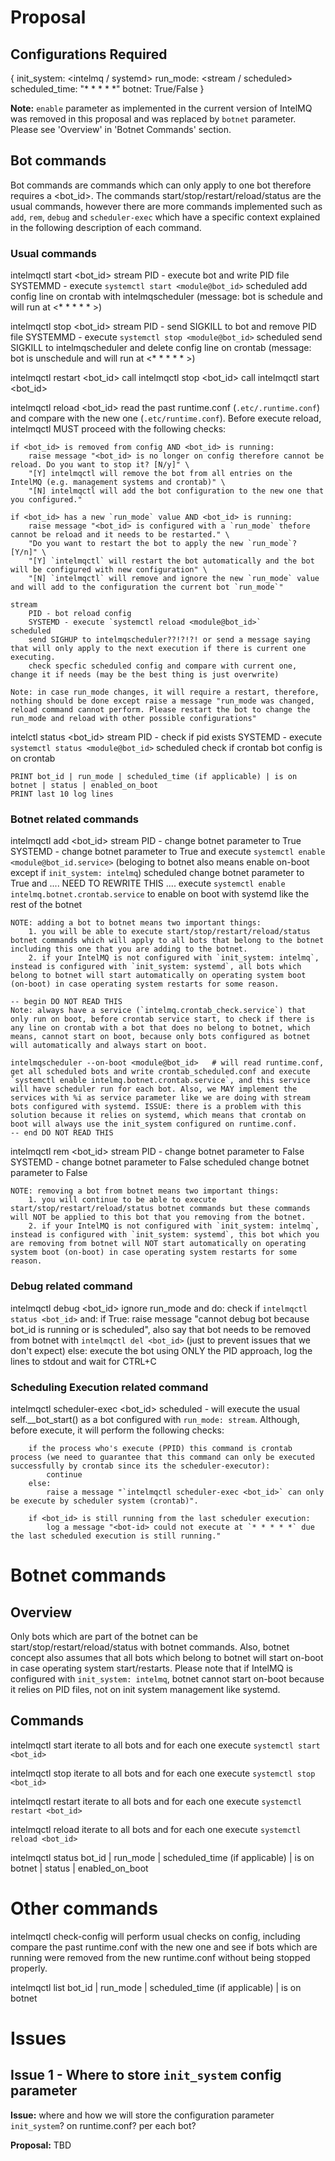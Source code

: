 

# Proposal

## Configurations Required

{
    init_system: <intelmq / systemd>
    run_mode: <stream / scheduled>
    scheduled_time: "* * * * *"
    botnet: True/False
}

**Note:** `enable` parameter as implemented in the current version of IntelMQ was removed in this proposal and was replaced by `botnet` parameter. Please see 'Overview' in 'Botnet Commands' section.


## Bot commands

Bot commands are commands which can only apply to one bot therefore requires a <bot_id>. The commands start/stop/restart/reload/status are the usual commands, however there are more commands implemented such as `add`, `rem`, `debug` and `scheduler-exec` which have a specific context explained in the following description of each command.

### Usual commands

intelmqctl start <bot_id>
    stream
        PID - execute bot and write PID file
        SYSTEMMD - execute `systemctl start <module@bot_id>`
    scheduled
        add config line on crontab with intelmqscheduler (message: bot is schedule and will run at <* * * * * >)

intelmqctl stop <bot_id>
    stream
        PID - send SIGKILL to bot and remove PID file
        SYSTEMMD - execute `systemctl stop <module@bot_id>`
    scheduled
        send SIGKILL to intelmqscheduler and delete config line on crontab (message: bot is unschedule and will run at <* * * * * >)

intelmqctl restart <bot_id>
    call intelmqctl stop <bot_id>
    call intelmqctl start <bot_id>

intelmqctl reload <bot_id>
    read the past runtime.conf (`.etc/.runtime.conf`) and compare with the new one (`.etc/runtime.conf`). Before execute reload, intelmqctl MUST proceed with the following checks:

    if <bot_id> is removed from config AND <bot_id> is running:
        raise message "<bot_id> is no longer on config therefore cannot be reload. Do you want to stop it? [N/y]" \
        "[Y] intelmqctl will remove the bot from all entries on the IntelMQ (e.g. management systems and crontab)" \
        "[N] intelmqctl will add the bot configuration to the new one that you configured."
    
    if <bot_id> has a new `run_mode` value AND <bot_id> is running:
        raise message "<bot_id> is configured with a `run_mode` thefore cannot be reload and it needs to be restarted." \
        "Do you want to restart the bot to apply the new `run_mode`? [Y/n]" \
        "[Y] `intelmqctl` will restart the bot automatically and the bot will be configured with new configuration" \
        "[N] `intelmqctl` will remove and ignore the new `run_mode` value and will add to the configuration the current bot `run_mode`"

    stream
        PID - bot reload config
        SYSTEMD - execute `systemctl reload <module@bot_id>`
    scheduled
        send SIGHUP to intelmqscheduler??!?!?! or send a message saying that will only apply to the next execution if there is current one executing.
        check specfic scheduled config and compare with current one, change it if needs (may be the best thing is just overwrite)

    Note: in case run_mode changes, it will require a restart, therefore, nothing should be done except raise a message "run_mode was changed, reload command cannot perform. Please restart the bot to change the run_mode and reload with other possible configurations"

intelctl status <bot_id>
    stream
        PID - check if pid exists
        SYSTEMD - execute `systemctl status <module@bot_id>`
    scheduled
        check if crontab bot config is on crontab

    PRINT bot_id | run_mode | scheduled_time (if applicable) | is on botnet | status | enabled_on_boot
    PRINT last 10 log lines


### Botnet related commands

intelmqctl add <bot_id>
    stream
        PID - change botnet parameter to True
        SYSTEMD - change botnet parameter to True and execute `systemctl enable <module@bot_id.service>` (beloging to botnet also means enable on-boot except if `init_system: intelmq`)
    scheduled
        change botnet parameter to True and ....  NEED TO REWRITE THIS  .... execute `systemctl enable intelmq.botnet.crontab.service` to enable on boot with systemd like the rest of the botnet

    NOTE: adding a bot to botnet means two important things:
        1. you will be able to execute start/stop/restart/reload/status botnet commands which will apply to all bots that belong to the botnet including this one that you are adding to the botnet.
        2. if your IntelMQ is not configured with `init_system: intelmq`, instead is configured with `init_system: systemd`, all bots which belong to botnet will start automatically on operating system boot (on-boot) in case operating system restarts for some reason.

    -- begin DO NOT READ THIS
    Note: always have a service (`intelmq.crontab_check.service`) that only run on boot, before crontab service start, to check if there is any line on crontab with a bot that does no belong to botnet, which means, cannot start on boot, because only bots configured as botnet will automatically and always start on boot.

    intelmqscheduler --on-boot <module@bot_id>   # will read runtime.conf, get all scheduled bots and write crontab_scheduled.conf and execute `systemctl enable intelmq.botnet.crontab.service`, and this service will have scheduler run for each bot. Also, we MAY implement the services with %i as service parameter like we are doing with stream bots configured with systemd. ISSUE: there is a problem with this solution because it relies on systemd, which means that crontab on boot will always use the init_system configured on runtime.conf.
    -- end DO NOT READ THIS

intelmqctl rem <bot_id>
    stream
        PID - change botnet parameter to False
        SYSTEMD - change botnet parameter to False
    scheduled
        change botnet parameter to False

    NOTE: removing a bot from botnet means two important things:
        1. you will continue to be able to execute start/stop/restart/reload/status botnet commands but these commands will NOT be applied to this bot that you removing from the botnet.
        2. if your IntelMQ is not configured with `init_system: intelmq`, instead is configured with `init_system: systemd`, this bot which you are removing from botnet will NOT start automatically on operating system boot (on-boot) in case operating system restarts for some reason.


### Debug related command

intelmqctl debug <bot_id>
    ignore run_mode and do:
        check if `intelmqctl status <bot_id>` and:
            if True:
                raise message "cannot debug bot because bot_id is running or is scheduled", also say that bot needs to be removed from botnet with `intelmqctl del <bot_id>` (just to prevent issues that we don't expect)
            else:
                execute the bot using ONLY the PID approach, log the lines to stdout and wait for CTRL+C


### Scheduling Execution related command

intelmqctl scheduler-exec <bot_id>
    scheduled - will execute the usual self.__bot_start() as a bot configured with `run_mode: stream`. Although, before execute, it will perform the following checks:

        if the process who's execute (PPID) this command is crontab process (we need to guarantee that this command can only be executed successfully by crontab since its the scheduler-executor):
            continue
        else: 
            raise a message "`intelmqctl scheduler-exec <bot_id>` can only be execute by scheduler system (crontab)".

        if <bot_id> is still running from the last scheduler execution:
            log a message "<bot-id> could not execute at `* * * * *` due the last scheduled execution is still running."


# Botnet commands

## Overview

Only bots which are part of the botnet can be start/stop/restart/reload/status with botnet commands. Also, botnet concept also assumes that all bots which belong to botnet will start on-boot in case operating system start/restarts. Please note that if IntelMQ is configured with `init_system: intelmq`, botnet cannot start on-boot because it relies on PID files, not on init system management like systemd.

## Commands

intelmqctl start
    iterate to all bots and for each one execute `systemctl start <bot_id>`

intelmqctl stop
    iterate to all bots and for each one execute `systemctl stop <bot_id>`

intelmqctl restart
    iterate to all bots and for each one execute `systemctl restart <bot_id>`

intelmqctl reload
    iterate to all bots and for each one execute `systemctl reload <bot_id>`

intelmqctl status
    bot_id | run_mode | scheduled_time (if applicable) | is on botnet | status | enabled_on_boot




# Other commands

intelmqctl check-config
    will perform usual checks on config, including compare the past runtime.conf with the new one and see if bots which are running were removed from the new runtime.conf without being stopped properly.

intelmqctl list
    bot_id | run_mode | scheduled_time (if applicable) | is on botnet






# Issues

## Issue 1 - Where to store `init_system` config parameter

**Issue:** where and how we will store the configuration parameter `init_system`? on runtime.conf? per each bot? 

**Proposal:** TBD

